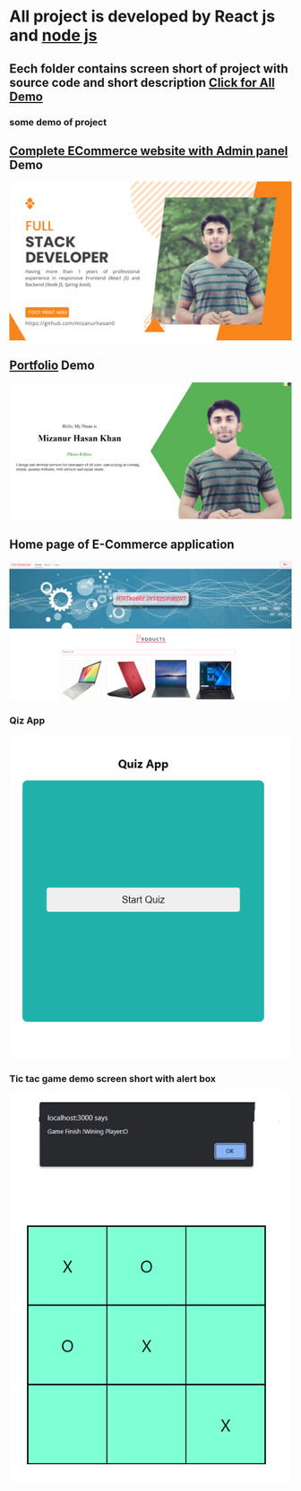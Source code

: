# All project is developed by React js and [node js](https://github.com/mizanurhasan0/nodejs.git)

## Eech folder contains screen short of project with source code and short description [Click for All Demo](https://github.com/mizanurhasan0/react.git)

### some demo of project

## [Complete ECommerce website with Admin panel](https://github.com/mizanurhasan0/react/tree/main/Complete%20Design%20based%20E-commerce%20Aplication) Demo 
[![Watch the video](https://github.com/mizanurhasan0/react/blob/a64cef5af514922dff21d356fa900a8c7b4e10c9/Complete%20Design%20based%20E-commerce%20Aplication/client_view/src/Mizanur%20Hasan%20Khan.png)](https://www.youtube.com/watch?v=bVz0m3bWh_E&ab_channel=Eng.MizanurHasan)

## [Portfolio](https://github.com/mizanurhasan0/react/tree/main/portfolio2) Demo 
![Home page](https://github.com/mizanurhasan0/react/blob/ad900e84efeeb77c73502489519009d50ee269df/portfolio2/src/img/project%20screen%20short/info.PNG "Info page")

## Home page of E-Commerce application 
![Home page](https://github.com/mizanurhasan0/nodejs/blob/6db0cf1628b26150d90349a9cbe728a77f4977a3/e-commerce/images/photo/home%20page%20overlay.PNG "Home page")

### Qiz App
![E-commerce](https://github.com/mizanurhasan0/react/blob/9c4e628722b776a68e3b78982163045a328bfaf4/Quiz%20App/quiz-app/src/images/starting%20page.PNG "Front page")

### Tic tac game demo screen short with alert box

![Game short](https://github.com/mizanurhasan0/react/blob/23eecf3d36df9ee29db72c168fe5f1e03aa9ba94/tic-tok-game/src/Images/tiktac%20game.PNG "Tic tac")
